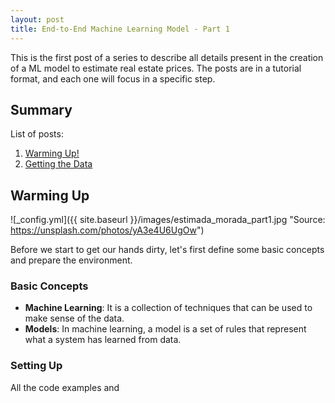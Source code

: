 ```yaml
---
layout: post
title: End-to-End Machine Learning Model - Part 1
---
```


This is the first post of a series to describe all details present in the creation of a ML model to estimate real estate prices. The posts are in a tutorial format, and each one will focus in a specific step.

## Summary

List of posts:

1. [Warming Up!]()
2. [Getting the Data]()

## Warming Up

![_config.yml]({{ site.baseurl }}/images/estimada_morada_part1.jpg "Source: <https://unsplash.com/photos/yA3e4U6UgOw>")

Before we start to get our hands dirty, let's first define some basic concepts and prepare  the environment.

### Basic Concepts

- **Machine Learning**: It is a collection of techniques that can be used to make sense of the data.
- **Models**: In machine learning, a model is a set of rules that represent what a system has learned from data.

### Setting Up

All the code examples and